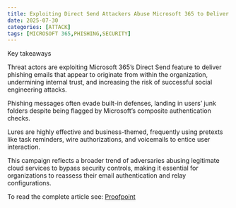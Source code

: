 ```yaml
---
title: Exploiting Direct Send Attackers Abuse Microsoft 365 to Deliver Internal Phishing Attacks
date: 2025-07-30
categories: [ATTACK]
tags: [MICROSOFT 365,PHISHING,SECURITY]
---
```


Key takeaways

Threat actors are exploiting Microsoft 365’s Direct Send feature to deliver phishing emails that appear to originate from within the organization, undermining internal trust, and increasing the risk of successful social engineering attacks.

Phishing messages often evade built-in defenses, landing in users’ junk folders despite being flagged by Microsoft’s composite authentication checks.

Lures are highly effective and business-themed, frequently using pretexts like task reminders, wire authorizations, and voicemails to entice user interaction.

This campaign reflects a broader trend of adversaries abusing legitimate cloud services to bypass security controls, making it essential for organizations to reassess their email authentication and relay configurations.

To read the complete article see: [Proofpoint](https://www.proofpoint.com/us/blog/email-and-cloud-threats/attackers-abuse-m365-for-internal-phishing)